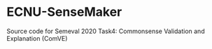 # ECNU-SenseMaker
Source code for Semeval 2020 Task4: Commonsense Validation and Explanation (ComVE)
